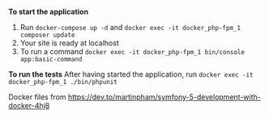 **To start the application**

1. Run `docker-compose up -d` and `docker exec -it docker_php-fpm_1 composer update`
2. Your site is ready at localhost
3. To run a command `docker exec -it docker_php-fpm_1 bin/console app:basic-command`

**To run the tests**
After having started the application, run `docker exec -it docker_php-fpm_1 ./bin/phpunit `

Docker files from https://dev.to/martinpham/symfony-5-development-with-docker-4hj8
